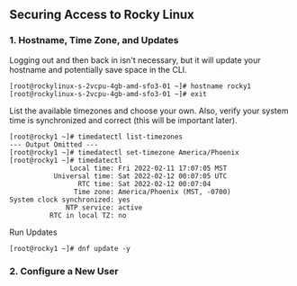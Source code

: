 ## Securing Access to Rocky Linux

### 1. Hostname, Time Zone, and Updates ###
Logging out and then back in isn't necessary, but it will update your hostname and potentially save space in the CLI.
```
[root@rockylinux-s-2vcpu-4gb-amd-sfo3-01 ~]# hostname rocky1
[root@rockylinux-s-2vcpu-4gb-amd-sfo3-01 ~]# exit
```

List the available timezones and choose your own. Also, verify your system time is synchronized and correct (this will be important later).
```
[root@rocky1 ~]# timedatectl list-timezones
--- Output Omitted ---
[root@rocky1 ~]# timedatectl set-timezone America/Phoenix
[root@rocky1 ~]# timedatectl
               Local time: Fri 2022-02-11 17:07:05 MST
           Universal time: Sat 2022-02-12 00:07:05 UTC
                 RTC time: Sat 2022-02-12 00:07:04
                Time zone: America/Phoenix (MST, -0700)
System clock synchronized: yes
              NTP service: active
          RTC in local TZ: no
```
Run Updates
```
[root@rocky1 ~]# dnf update -y
```

### 2. Configure a New User ###


